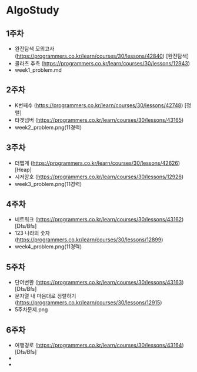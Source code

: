 # AlgoStudy                                                                                                                                                                                                                                                                                                                                                                                                                                                                                                                                                           

## 1주차
- 완전탐색 모의고사 (https://programmers.co.kr/learn/courses/30/lessons/42840) [완전탐색]
- 콜라츠 추측 (https://programmers.co.kr/learn/courses/30/lessons/12943)
- week1_problem.md

## 2주차
- K번째수 (https://programmers.co.kr/learn/courses/30/lessons/42748) [정렬]
- 타겟넘버 (https://programmers.co.kr/learn/courses/30/lessons/43165)
- week2_problem.png(11경력)

## 3주차
- 더맵게 (https://programmers.co.kr/learn/courses/30/lessons/42626) [Heap]
- 시저암호 (https://programmers.co.kr/learn/courses/30/lessons/12926)
- week3_problem.png(11경력)

## 4주차
- 네트워크 (https://programmers.co.kr/learn/courses/30/lessons/43162) [Dfs/Bfs]
- 123 나라의 숫자 (https://programmers.co.kr/learn/courses/30/lessons/12899)
- week4_problem.png(11경력)

## 5주차
- 단어변환 (https://programmers.co.kr/learn/courses/30/lessons/43163) [Dfs/Bfs]
- 문자열 내 마음대로 정렬하기 (https://programmers.co.kr/learn/courses/30/lessons/12915)
- 5주차문제.png

## 6주차
- 여행경로 (https://programmers.co.kr/learn/courses/30/lessons/43164) [Dfs/Bfs]
- 
- 
